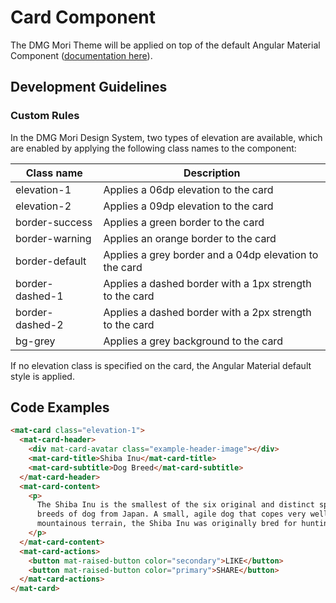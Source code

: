 # Card Component

The DMG Mori Theme will be applied on top of the default Angular Material Component ([documentation here](https://material.angular.io/components/card/overview)).

## Development Guidelines

### Custom Rules

In the DMG Mori Design System, two types of elevation are available, which are enabled by applying the following class names to the component:

| Class name      | Description                                             |
| --------------- | ------------------------------------------------------- |
| elevation-1     | Applies a 06dp elevation to the card                    |
| elevation-2     | Applies a 09dp elevation to the card                    |
| border-success  | Applies a green border to the card                      |
| border-warning  | Applies an orange border to the card                    |
| border-default  | Applies a grey border and a 04dp elevation to the card  |
| border-dashed-1 | Applies a dashed border with a 1px strength to the card |
| border-dashed-2 | Applies a dashed border with a 2px strength to the card |
| bg-grey         | Applies a grey background to the card                   |

If no elevation class is specified on the card, the Angular Material default style is applied.

## Code Examples

```html
<mat-card class="elevation-1">
  <mat-card-header>
    <div mat-card-avatar class="example-header-image"></div>
    <mat-card-title>Shiba Inu</mat-card-title>
    <mat-card-subtitle>Dog Breed</mat-card-subtitle>
  </mat-card-header>
  <mat-card-content>
    <p>
      The Shiba Inu is the smallest of the six original and distinct spitz
      breeds of dog from Japan. A small, agile dog that copes very well with
      mountainous terrain, the Shiba Inu was originally bred for hunting.
    </p>
  </mat-card-content>
  <mat-card-actions>
    <button mat-raised-button color="secondary">LIKE</button>
    <button mat-raised-button color="primary">SHARE</button>
  </mat-card-actions>
</mat-card>
```
